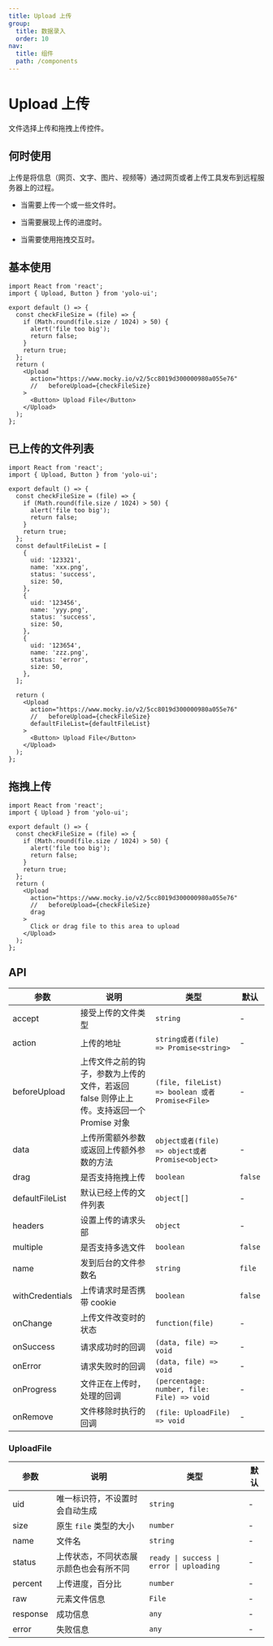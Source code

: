 ```yaml
---
title: Upload 上传
group:
  title: 数据录入
  order: 10
nav:
  title: 组件
  path: /components
---
```


# Upload 上传

文件选择上传和拖拽上传控件。

## 何时使用

上传是将信息（网页、文字、图片、视频等）通过网页或者上传工具发布到远程服务器上的过程。

- 当需要上传一个或一些文件时。

- 当需要展现上传的进度时。

- 当需要使用拖拽交互时。

## 基本使用

```tsx
import React from 'react';
import { Upload, Button } from 'yolo-ui';

export default () => {
  const checkFileSize = (file) => {
    if (Math.round(file.size / 1024) > 50) {
      alert('file too big');
      return false;
    }
    return true;
  };
  return (
    <Upload
      action="https://www.mocky.io/v2/5cc8019d300000980a055e76"
      //   beforeUpload={checkFileSize}
    >
      <Button> Upload File</Button>
    </Upload>
  );
};
```

## 已上传的文件列表

```tsx
import React from 'react';
import { Upload, Button } from 'yolo-ui';

export default () => {
  const checkFileSize = (file) => {
    if (Math.round(file.size / 1024) > 50) {
      alert('file too big');
      return false;
    }
    return true;
  };
  const defaultFileList = [
    {
      uid: '123321',
      name: 'xxx.png',
      status: 'success',
      size: 50,
    },
    {
      uid: '123456',
      name: 'yyy.png',
      status: 'success',
      size: 50,
    },
    {
      uid: '123654',
      name: 'zzz.png',
      status: 'error',
      size: 50,
    },
  ];

  return (
    <Upload
      action="https://www.mocky.io/v2/5cc8019d300000980a055e76"
      //   beforeUpload={checkFileSize}
      defaultFileList={defaultFileList}
    >
      <Button> Upload File</Button>
    </Upload>
  );
};
```

## 拖拽上传

```tsx
import React from 'react';
import { Upload } from 'yolo-ui';

export default () => {
  const checkFileSize = (file) => {
    if (Math.round(file.size / 1024) > 50) {
      alert('file too big');
      return false;
    }
    return true;
  };
  return (
    <Upload
      action="https://www.mocky.io/v2/5cc8019d300000980a055e76"
      //   beforeUpload={checkFileSize}
      drag
    >
      Click or drag file to this area to upload
    </Upload>
  );
};
```

## API

| 参数 | 说明 | 类型 | 默认 |
| --- | --- | --- | --- |
| accept | 接受上传的文件类型 | `string` | - |
| action | 上传的地址 | `string或者(file) => Promise<string>` | - |
| beforeUpload | 上传文件之前的钩子，参数为上传的文件，若返回 false 则停止上传。支持返回一个 Promise 对象 | `(file, fileList) => boolean 或者Promise<File>` | - |
| data | 上传所需额外参数或返回上传额外参数的方法 | `object或者(file) => object或者Promise<object>` | - |
| drag | 是否支持拖拽上传 | `boolean` | `false` |
| defaultFileList | 默认已经上传的文件列表 | `object[]` | - |
| headers | 设置上传的请求头部 | `object` | - |
| multiple | 是否支持多选文件 | `boolean` | `false` |
| name | 发到后台的文件参数名 | `string` | `file` |
| withCredentials | 上传请求时是否携带 cookie | `boolean` | `false` |
| onChange | 上传文件改变时的状态 | `function(file)` | - |
| onSuccess | 请求成功时的回调 | `(data, file) => void` | - |
| onError | 请求失败时的回调 | `(data, file) => void` | - |
| onProgress | 文件正在上传时，处理的回调 | `(percentage: number, file: File) => void` | - |
| onRemove | 文件移除时执行的回调 | `(file: UploadFile) => void` | - |

### UploadFile

| 参数 | 说明 | 类型 | 默认 |
| --- | --- | --- | --- |
| uid | 唯一标识符，不设置时会自动生成 | `string` | - |
| size | 原生 `file` 类型的大小 | `number` | - |
| name | 文件名 | `string` | - |
| status | 上传状态，不同状态展示颜色也会有所不同 | `ready \| success \| error \| uploading` | - |
| percent | 上传进度，百分比 | `number` | - |
| raw | 元素文件信息 | `File` | - |
| response | 成功信息 | `any` | - |
| error | 失败信息 | `any` | - |
